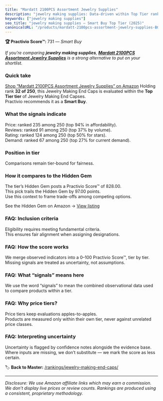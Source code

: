 ```yaml
---
title: "Mardatt 2100PCS Assortment Jewelry Supplies"
description: "jewelry making supplies: Data-driven within Top Tier ranking using the Practivio Score™. Positioned by quality, value, demand, findability, momentum."
keywords: ["jewelry making supplies"]
seo_title: "jewelry making supplies — Smart Buy Top Tier (2025)"
canonicalURL: "/products/mardatt-2100pcs-assortment-jewelry-supplies-B0B73VNP7Q/"
---
```


**🏆 Practivio Score™:** 731 — _Smart Buy_


*If you're comparing **jewelry making supplies**, **[Mardatt 2100PCS Assortment Jewelry Supplies](https://www.amazon.com/dp/B0B73VNP7Q?tag=practivio-20)** is a strong alternative to put on your shortlist.*
### Quick take
[Shop “Mardatt 2100PCS Assortment Jewelry Supplies” on Amazon](https://www.amazon.com/dp/B0B73VNP7Q?tag=practivio-20)
Holding rank **32 of 250**, this Jewelry Making End Caps is evaluated within the **Top Tier tier** of Jewelry Making End Capses.  
Practivio recommends it as a **Smart Buy**.

### What the signals indicate
Price: ranked 235 among 250 (top 94% in affordability).  
Reviews: ranked 91 among 250 (top 37% by volume).  
Rating: ranked 124 among 250 (top 50% for stars).  
Demand: ranked 67 among 250 (top 27% for current demand).

### Position in tier
Comparisons remain tier-bound for fairness.

### How it compares to the Hidden Gem
The tier’s Hidden Gem posts a Practivio Score™ of 828.00.  
This pick trails the Hidden Gem by 97.00 points.  
Use this context to frame trade-offs among competing options.  

See the Hidden Gem on Amazon → [View listing](https://www.amazon.com/dp/B07WZYSFVP?tag=practivio-20)

### FAQ: Inclusion criteria
Eligibility requires meeting fundamental criteria.  
This ensures fair alignment when assigning designations.

### FAQ: How the score works
We merge observed indicators into a 0–100 Practivio Score™, tier by tier.  
Missing signals are treated as uncertainty, not assumptions.

### FAQ: What “signals” means here
We use the word “signals” to mean the combined observational data used to compare products within a tier.

### FAQ: Why price tiers?
Price tiers keep evaluations apples-to-apples.  
Products are measured only within their own tier, never against unrelated price classes.

### FAQ: Interpreting uncertainty
Uncertainty is flagged by confidence notes alongside the evidence base.  
Where inputs are missing, we don’t substitute — we mark the score as less certain.


🏷️ **Back to Master:** [/rankings/jewelry-making-end-caps/](/rankings/jewelry-making-end-caps/)

---
_Disclosure: We use Amazon affiliate links which may earn a commission. We don’t display live prices or review counts. Rankings are produced using a consistent, proprietary methodology._
